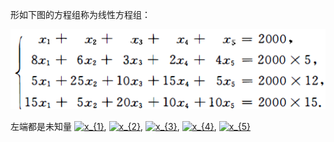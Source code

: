 形如下图的方程组称为线性方程组：

![线性方程组例子](https://github.com/CrystalMathYao/Basic-Knowledge-Learning/blob/master/Mathematical%20Theory/高等代数/图/方程组例子.png)

左端都是未知量 <a href="https://www.codecogs.com/eqnedit.php?latex=x_{1}" target="_blank"><img src="https://latex.codecogs.com/gif.latex?x_{1}" title="x_{1}" /></a>, <a href="https://www.codecogs.com/eqnedit.php?latex=x_{2}" target="_blank"><img src="https://latex.codecogs.com/gif.latex?x_{2}" title="x_{2}" /></a>, <a href="https://www.codecogs.com/eqnedit.php?latex=x_{3}" target="_blank"><img src="https://latex.codecogs.com/gif.latex?x_{3}" title="x_{3}" /></a>, <a href="https://www.codecogs.com/eqnedit.php?latex=x_{4}" target="_blank"><img src="https://latex.codecogs.com/gif.latex?x_{4}" title="x_{4}" /></a>, <a href="https://www.codecogs.com/eqnedit.php?latex=x_{5}" target="_blank"><img src="https://latex.codecogs.com/gif.latex?x_{5}" title="x_{5}" /></a>
